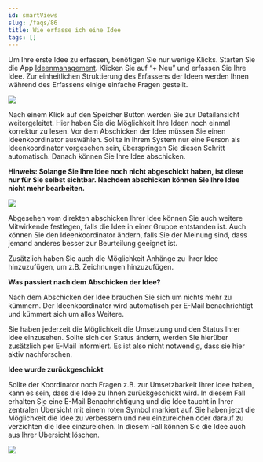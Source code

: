 ```yaml
---
id: smartViews
slug: /faqs/86
title: Wie erfasse ich eine Idee
tags: []
---
```

Um Ihre erste Idee zu erfassen, benötigen Sie nur wenige Klicks. Starten Sie die App [Ideenmanagement](https://support.qmbase.com/Account/findworkspace?returnUrl=/ideamanagement). Klicken Sie auf “+ Neu” und erfassen Sie Ihre Idee. Zur einheitlichen Struktierung des Erfassens der Ideen werden Ihnen während des Erfassens einige einfache Fragen gestellt.

![](https://caqadmin.blob.core.windows.net/faqs/86-images/f4940bd4-f921-42ce-98bf-322ff936b9ac-mceclip0.png)

Nach einem Klick auf den Speicher Button werden Sie zur Detailansicht weitergeleitet. Hier haben Sie die Möglichkeit Ihre Ideen noch einmal korrektur zu lesen. Vor dem Abschicken der Idee müssen Sie einen Ideenkoordinator auswählen. Sollte in Ihrem System nur eine Person als Ideenkoordinator vorgesehen sein, überspringen Sie diesen Schritt automatisch. Danach können Sie Ihre Idee abschicken.

**Hinweis: Solange Sie Ihre Idee noch nicht abgeschickt haben, ist diese nur für Sie selbst sichtbar. Nachdem abschicken können Sie Ihre Idee nicht mehr bearbeiten.**

![](https://caqadmin.blob.core.windows.net/faqs/86-images/52e6ba17-097c-4479-a87d-7935766b4ebe-mceclip1.png)

Abgesehen vom direkten abschicken Ihrer Idee können Sie auch weitere Mitwirkende festlegen, falls die Idee in einer Gruppe entstanden ist. Auch können Sie den Ideenkoordinator ändern, falls Sie der Meinung sind, dass jemand anderes besser zur Beurteilung geeignet ist.

Zusätzlich haben Sie auch die Möglichkeit Anhänge zu Ihrer Idee hinzuzufügen, um z.B. Zeichnungen hinzuzufügen.

**Was passiert nach dem Abschicken der Idee?**

Nach dem Abschicken der Idee brauchen Sie sich um nichts mehr zu kümmern. Der Ideenkoordinator wird automatisch per E-Mail benachrichtigt und kümmert sich um alles Weitere.

Sie haben jederzeit die Möglichkeit die Umsetzung und den Status Ihrer Idee einzusehen. Sollte sich der Status ändern, werden Sie hierüber zusätzlich per E-Mail informiert. Es ist also nicht notwendig, dass sie hier aktiv nachforschen.

**Idee wurde zurückgeschickt**

Sollte der Koordinator noch Fragen z.B. zur Umsetzbarkeit Ihrer Idee haben, kann es sein, dass die Idee zu Ihnen zurückgeschickt wird. In diesem Fall erhalten Sie eine E-Mail Benachrichtigung und die Idee taucht in Ihrer zentralen Übersicht mit einem roten Symbol markiert auf. Sie haben jetzt die Möglichkeit die Idee zu verbessern und neu einzureichen oder darauf zu verzichten die Idee einzureichen. In diesem Fall können Sie die Idee auch aus Ihrer Übersicht löschen.

![](https://caqadmin.blob.core.windows.net/faqs/86-images/12f0d399-e7da-4f9e-b6e7-b2bc576d9f51-mceclip2.png)